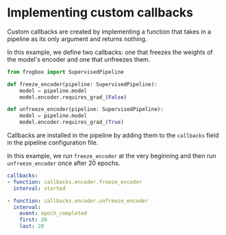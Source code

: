 # Implementing custom callbacks

Custom callbacks are created by implementing a function that takes in a pipeline as its only argument and returns nothing. 

In this example, we define two callbacks: one that freezes the weights of the model's encoder and one that unfreezes them.


```python title="callbacks/encoder.py"
from frogbox import SupervisedPipeline

def freeze_encoder(pipeline: SupervisedPipeline):
    model = pipeline.model
    model.encoder.requires_grad_(False)

def unfreeze_encoder(pipeline: SupervisedPipeline):
    model = pipeline.model
    model.encoder.requires_grad_(True)
```

Callbacks are installed in the pipeline by adding them to the `callbacks` field in the pipeline configuration file.

In this example, we run `freeze_encoder` at the very beginning and then run `unfreeze_encoder` once after 20 epochs.

```yaml title="configs/config.yml"
callbacks:
- function: callbacks.encoder.freeze_encoder
  interval: started

- function: callbacks.encoder.unfreeze_encoder
  interval:
    event: epoch_completed
    first: 20
    last: 20
```